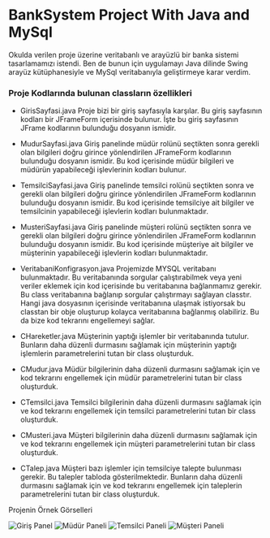 # BankSystem Project With Java and MySql

Okulda verilen proje üzerine veritabanlı ve arayüzlü bir banka sistemi tasarlamamızı istendi. Ben de bunun için uygulamayı Java dilinde Swing arayüz kütüphanesiyle ve MySql veritabanıyla geliştirmeye karar verdim.


### Proje Kodlarında bulunan classların özellikleri

- GirisSayfasi.java
Proje bizi bir giriş sayfasıyla karşılar. Bu giriş sayfasının kodları bir JFrameForm içerisinde bulunur. İşte bu giriş sayfasının JFrame kodlarının bulunduğu dosyanın ismidir.

-  MudurSayfasi.java
Giriş panelinde müdür rolünü seçtikten sonra gerekli olan bilgileri doğru girince yönlendirilen JFrameForm kodlarının bulunduğu dosyanın ismidir. Bu kod içerisinde müdür bilgileri ve müdürün yapabileceği işlevlerinin kodları bulunur.

- TemsilciSayfasi.java
Giriş panelinde temsilci rolünü seçtikten sonra ve gerekli olan bilgileri doğru girince yönlendirilen JFrameForm kodlarının bulunduğu dosyanın ismidir. Bu kod içerisinde temsilciye ait bilgiler ve temsilcinin yapabileceği işlevlerin kodları bulunmaktadır.

- MusteriSayfasi.java
Giriş panelinde müşteri rolünü seçtikten sonra ve gerekli olan bilgileri doğru girince yönlendirilen JFrameForm kodlarının bulunduğu dosyanın ismidir. Bu kod içerisinde müşteriye ait bilgiler ve müşterinin yapabileceği işlevlerin kodları bulunmaktadır.

- VeritabaniKonfigrasyon.java
Projemizde MYSQL veritabanı bulunmaktadır. Bu veritabanında sorgular çalıştırabilmek veya yeni veriler eklemek için kod içerisinde bu veritabanına bağlanmamız gerekir. Bu class veritabanına bağlanıp sorgular çalıştırmayı sağlayan classtır. Hangi java dosyasının içerisinde veritabanına ulaşmak istiyorsak bu classtan bir obje oluşturup kolayca veritabanına bağlanmış olabiliriz. Bu da bize kod tekrarını engellemeyi sağlar.

 - CHareketler.java
Müşterinin yaptığı işlemler bir veritabanında tutulur. Bunların daha düzenli durmasını sağlamak için müşterinin yaptığı işlemlerin parametrelerini tutan bir class oluşturduk.

- CMudur.java
Müdür bilgilerinin daha düzenli durmasını sağlamak için ve kod tekrarını engellemek için müdür parametrelerini tutan bir class oluşturduk.

- CTemsilci.java
Temsilci bilgilerinin daha düzenli durmasını sağlamak için ve kod tekrarını engellemek için temsilci parametrelerini tutan bir class oluşturduk.

- CMusteri.java
Müşteri bilgilerinin daha düzenli durmasını sağlamak için ve kod tekrarını engellemek için müşteri parametrelerini tutan bir class oluşturduk.

- CTalep.java
Müşteri bazı işlemler için temsilciye talepte bulunması gerekir. Bu talepler tabloda gösterilmektedir. Bunların daha düzenli durmasını sağlamak için ve kod tekrarını engellemek için taleplerin parametrelerini tutan bir class oluşturduk.

Projenin Örnek Görselleri


![Giriş Panel](giris.png)
![Müdür Paneli](mudur.png)
![Temsilci Paneli](temsilci.png)
![Müşteri Paneli](musteri.png)




